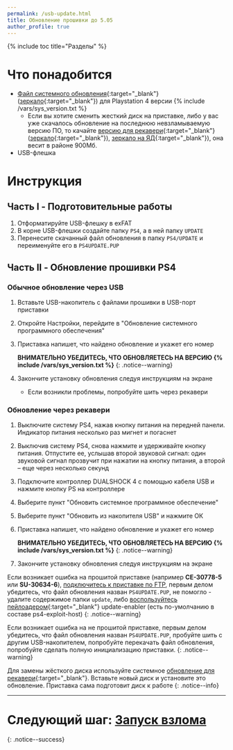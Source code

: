```yaml
---
permalink: /usb-update.html
title: Обновление прошивки до 5.05
author_profile: true
---
```

{% include toc title="Разделы" %}

# Что понадобится

* [Файл системного обновления](https://psarchive.darksoftware.xyz/505Retail.PUP){:target="_blank"} ([зеркало](https://nzxtrules.stackstorage.com/s/UqZQbEL8OzulBej){:target="_blank"}) для Playstation 4 версии {% include /vars/sys_version.txt %}
	* Если вы хотите сменить жесткий диск на приставке, либо у вас уже скачалось обновление на последнюю невзламываемую версию ПО, то качайте [версию для рекавери](https://psarchive.darksoftware.xyz/PS4UPDATE5.05REC.PUP){:target="_blank"} ([зеркало](https://nzxtrules.stackstorage.com/s/QQvXQn9zB7XM9rU){:target="_blank"}), [зеркало на ЯД](https://yadi.sk/d/5eIXarTK3RZcZD){:target="_blank"}), она весит в районе 900Мб. 
* USB-флешка

# Инструкция

## Часть I - Подготовительные работы

1. Отформатируйте USB-флешку в exFAT
1. В корне USB-флешки создайте папку `PS4`, а в ней папку `UPDATE`
1. Перенесите скачанный файл обновления в папку `PS4/UPDATE` и переименуйте его в `PS4UPDATE.PUP`

## Часть II - Обновление прошивки PS4

### Обычное обновление через USB

1. Вставьте USB-накопитель с файлами прошивки в USB-порт приставки
1. Откройте Настройки, перейдите в "Обновление системного программного обеспечения"
1. Приставка напишет, что найдено обновление и укажет его номер

	**ВНИМАТЕЛЬНО УБЕДИТЕСЬ, ЧТО ОБНОВЛЯЕТЕСЬ НА ВЕРСИЮ {% include /vars/sys_version.txt %}**
    {: .notice--warning}

1. Закончите установку обновления следуя инструкциям на экране
	* Если возникли проблемы, попробуйте шить через рекавери

### Обновление через рекавери

1. Выключите систему PS4, нажав кнопку питания на передней панели. Индикатор питания несколько раз мигнет и погаснет
1. Выключив систему PS4, снова нажмите и удерживайте кнопку питания. Отпустите ее, услышав второй звуковой сигнал: один звуковой сигнал прозвучит при нажатии на кнопку питания, а второй – еще через несколько секунд
1. Подключите контроллер DUALSHOCK 4 с помощью кабеля USB и нажмите кнопку PS на контроллере
1. Выберите пункт "Обновить системное программное обеспечение"
1. Выберите пункт "Обновить из накопителя USB" и нажмите ОК
1. Приставка напишет, что найдено обновление и укажет его номер

	**ВНИМАТЕЛЬНО УБЕДИТЕСЬ, ЧТО ОБНОВЛЯЕТЕСЬ НА ВЕРСИЮ {% include /vars/sys_version.txt %}**
    {: .notice--warning}

1. Закончите установку обновления следуя инструкциям на экране

Если возникает ошибка на прошитой приставке (например **CE-30778-5** или **SU-30634-6**), [подключитесь к приставке по FTP](ftp), первым делом убедитесь, что файл обновления назван `PS4UPDATE.PUP`, не помогло - удалите содержимое папки `update`, либо [воспользуйтесь пейлоадером](payloads){:target="_blank"} update-enabler (есть по-умолчанию в составе ps4-exploit-host)
{: .notice--warning}

Если возникает ошибка на не прошитой приставке, первым делом убедитесь, что файл обновления назван `PS4UPDATE.PUP`, пробуйте шить с другим USB-накопителем, попробуйте перекачать файл обновления, попробуйте сделать полную инициализацию приставки.
{: .notice--warning}

Для замены жёсткого диска используйте системное [обновление для рекавери](usb-update#%D0%9E%D0%B1%D0%BD%D0%BE%D0%B2%D0%BB%D0%B5%D0%BD%D0%B8%D0%B5-%D1%87%D0%B5%D1%80%D0%B5%D0%B7-%D1%80%D0%B5%D0%BA%D0%B0%D0%B2%D0%B5%D1%80%D0%B8){:target="_blank"}. Вставьте новый диск и установите это обновление. Приставка сама подготовит диск к работе
{: .notice--info}

___

# Следующий шаг: [Запуск взлома](start-hen) 
{: .notice--success}